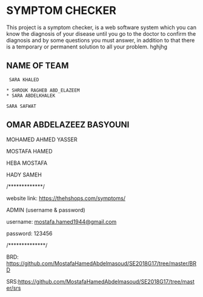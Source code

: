 # SYMPTOM CHECKER

This project is a symptom checker, is a web software system which you can know the diagnosis of your disease until you go to the doctor to confirm the diagnosis and by some questions you must answer, in addition to that there is a temporary or permanent solution to all your problem.
hghjhg


**NAME OF TEAM** 
----
` SARA KHALED`
````
* SHROUK RAGHEB ABD_ELAZEEM
* SARA ABDELKHALEK

SARA SAFWAT
``````
OMAR ABDELAZEEZ BASYOUNI
----
MOHAMED AHMED YASSER

MOSTAFA HAMED

HEBA MOSTAFA

HADY SAMEH

/*************/

website link: https://thehshops.com/symptoms/

ADMIN (username & password)

username: 
mostafa.hamed1944@gmail.com

password: 
123456

/**************/

BRD: https://github.com/MostafaHamedAbdelmasoud/SE2018G17/tree/master/BRD

SRS:https://github.com/MostafaHamedAbdelmasoud/SE2018G17/tree/master/srs
